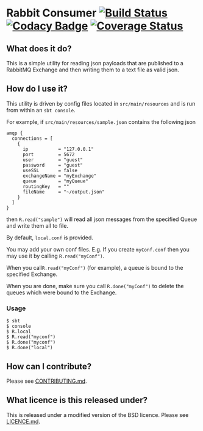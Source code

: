 # Rabbit Consumer [![Build Status](https://travis-ci.org/PaddyPowerBetfair/RabbitConsumer.svg?branch=master)](https://travis-ci.org/PaddyPowerBetfair/RabbitConsumer) [![Codacy Badge](https://api.codacy.com/project/badge/Grade/ba7973a539c94e36bbd39e8f88f3573d)](https://www.codacy.com/app/rodoherty1/RabbitConsumer?utm_source=github.com&amp;utm_medium=referral&amp;utm_content=PaddyPowerBetfair/RabbitConsumer&amp;utm_campaign=Badge_Grade) [![Coverage Status](https://coveralls.io/repos/github/PaddyPowerBetfair/RabbitConsumer/badge.svg?branch=master)](https://coveralls.io/github/PaddyPowerBetfair/RabbitConsumer?branch=master)

## What does it do?
This is a simple utility for reading json payloads that are published to a RabbitMQ Exchange and then writing them to a text file as valid json.

## How do I use it?
This utility is driven by config files located in ```src/main/resources``` and is run from within an ```sbt console```.

For example, if ```src/main/resources/sample.json``` contains the following json
```
amqp {
  connections = [
    {
      ip           = "127.0.0.1"
      port         = 5672
      user         = "guest"
      password     = "guest"
      useSSL       = false
      exchangeName = "myExchange"
      queue        = "myQueue"
      routingKey   = ""
      fileName     = "~/output.json"
    }
  ]
}
```

then ```R.read("sample")``` will read all json messages from the specified Queue and write them all to file.

By default, ```local.conf``` is provided.

You may add your own conf files.  E.g. If you create ```myConf.conf``` then you may use it by calling ```R.read("myConf")```.

When you call```R.read("myConf")``` (for example), a queue is bound to the specified Exchange.

When you are done, make sure you call ```R.done("myConf")``` to delete the queues which were bound to the Exchange.

### Usage
```
$ sbt
$ console
$ R.local           
$ R.read("myconf")
$ R.done("myconf")
$ R.done("local")
```

## How can I contribute?
Please see [CONTRIBUTING.md](https://github.com/PaddyPowerBetfair/RabbitConsumer/blob/master/CONTRIBUTING.md).

## What licence is this released under?
This is released under a modified version of the BSD licence.
Please see [LICENCE.md](https://github.com/PaddyPowerBetfair/RabbitConsumer/blob/master/LICENCE.md).
